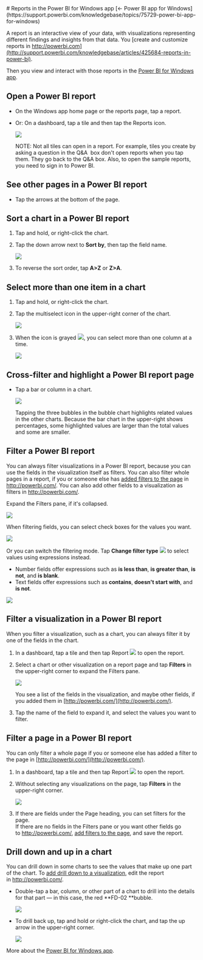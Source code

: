 <properties pageTitle="Reports in the Power BI for Windows app" description="Reports in the Power BI for Windows app" services="powerbi" documentationCenter="" authors="v-anpasi" manager="mblythe" editor=""/>
<tags ms.service="powerbi" ms.devlang="NA" ms.topic="article" ms.tgt_pltfrm="NA" ms.workload="powerbi" ms.date="06/26/2015" ms.author="v-anpasi"/>
# Reports in the Power BI for Windows app
[← Power BI app for Windows](https://support.powerbi.com/knowledgebase/topics/75729-power-bi-app-for-windows)

A report is an interactive view of your data, with visualizations representing different findings and insights from that data. You [create and customize reports in http://powerbi.com](http://support.powerbi.com/knowledgebase/articles/425684-reports-in-power-bi).

Then you view and interact with those reports in the [Power BI for Windows app](http://support.powerbi.com/knowledgebase/articles/510917-get-started-with-the-power-bi-for-windows-app).

## Open a Power BI report
-   On the Windows app home page or the reports page, tap a report.
-   Or: On a dashboard, tap a tile and then tap the Reports icon.
    
	![](media/powerbi-mobile-reports-in-the-windows-app/PBI_WinAppOpenRpt.png)
    
    NOTE: Not all tiles can open in a report. For example, tiles you create by asking a question in the Q&A  box don't open reports when you tap them. They go back to the Q&A box. Also, to open the sample reports, you need to sign in to Power BI.

## See other pages in a Power BI report
-   Tap the arrows at the bottom of the page. 

## Sort a chart in a Power BI report
1.  Tap and hold, or right-click the chart. 
2.  Tap the down arrow next to **Sort by**, then tap the field name.

    ![](media/powerbi-mobile-reports-in-the-windows-app/PBI_WinAppSortChart.png)
    
3.  To reverse the sort order, tap **A\>Z** or **Z\>A**. 

## Select more than one item in a chart
1.  Tap and hold, or right-click the chart. 
2.  Tap the multiselect icon in the upper-right corner of the chart.
    
    ![](media/powerbi-mobile-reports-in-the-windows-app/PBI_WinAppMultiSelectChart.png)
    
3.  When the icon is grayed ![](media/powerbi-mobile-reports-in-the-windows-app/PBI_WinAppMultiSelectIcon.png), you can select more than one column at a time.

    ![](media/powerbi-mobile-reports-in-the-windows-app/PBI_WinAppMultiSelectedChart.png)
    

## Cross-filter and highlight a Power BI report page
-   Tap a bar or column in a chart.
    
    ![](media/powerbi-mobile-reports-in-the-windows-app/PBI_WinAppHighlight.png)
    
	Tapping the three bubbles in the bubble chart highlights related values in the other charts. Because the bar chart in the upper-right shows percentages, some highlighted values are larger than the total values and some are smaller. 

## Filter a Power BI report
You can always filter visualizations in a Power BI report, because you can use the fields in the visualization itself as filters. You can also filter whole pages in a report, if you or someone else has [added filters to the page](http://support.powerbi.com/knowledgebase/articles/464704-add-a-filter-to-a-visualization-in-a-report) in <http://powerbi.com/>. You can also add other fields to a visualization as filters in <http://powerbi.com/>. 

Expand the Filters pane, if it's collapsed.

![](media/powerbi-mobile-reports-in-the-windows-app/PBI_FiltersCollapsed.png)

When filtering fields, you can select check boxes for the values you want.

![](media/powerbi-mobile-reports-in-the-windows-app/PBI_WinAppCheckFilter.png)

Or you can switch the filtering mode. Tap **Change filter type** ![](media/powerbi-mobile-reports-in-the-windows-app/PBI_FilterSwitchIcon.png) to select values using expressions instead.
-   Number fields offer expressions such as **is less than**, **is greater than**, **is not**, and **is blank**.
-   Text fields offer expressions such as **contains**, **doesn't start with**, and **is not**.

![](media/powerbi-mobile-reports-in-the-windows-app/PBI_WinAppFilterExpressn.png)

## Filter a visualization in a Power BI report

When you filter a visualization, such as a chart, you can always filter it by one of the fields in the chart. 

1.  In a dashboard, tap a tile and then tap Report ![](media/powerbi-mobile-reports-in-the-windows-app/PBI_WinAppOpenRptIcon.png) to open the report.
2.  Select a chart or other visualization on a report page and tap **Filters** in the upper-right corner to expand the Filters pane.
    
    ![](media/powerbi-mobile-reports-in-the-windows-app/PBI_FiltersCollapsed.png)
    
	You see a list of the fields in the visualization, and maybe other fields, if you added them in [http://powerbi.com/](http://powerbi.com/).
3.  Tap the name of the field to expand it, and select the values you want to filter.

## Filter a page in a Power BI report

You can only filter a whole page if you or someone else has added a filter to the page in [http://powerbi.com/](http://powerbi.com/).

1. In a dashboard, tap a tile and then tap Report ![](media/powerbi-mobile-reports-in-the-windows-app/PBI_WinAppOpenRptIcon.png) to open the report.
2. Without selecting any visualizations on the page, tap **Filters** in the upper-right corner.
    
    ![](media/powerbi-mobile-reports-in-the-windows-app/PBI_FiltersCollapsed.png)
3. If there are fields under the Page heading, you can set filters for the page.  
    If there are no fields in the Filters pane or you want other fields go to <http://powerbi.com/>, [add filters to the page](http://support.powerbi.com/knowledgebase/articles/464704-add-a-filter-to-a-visualization-in-a-report), and save the report.

## Drill down and up in a chart
You can drill down in some charts to see the values that make up one part of the chart. To [add drill down to a visualization](http://support.powerbi.com/knowledgebase/articles/467072-drill-down-in-a-visualization), edit the report in <http://powerbi.com/>.

-   Double-tap a bar, column, or other part of a chart to drill into the details for that part — in this case, the red **FD-02 **bubble.

    ![](media/powerbi-mobile-reports-in-the-windows-app/PBI_WinAppDrillDown.png)

-   To drill back up, tap and hold or right-click the chart, and tap the up arrow in the upper-right corner.

    ![](media/powerbi-mobile-reports-in-the-windows-app/PBI_WinAppDrillBackUp.png)

More about the [Power BI for Windows app](http://support.powerbi.com/knowledgebase/articles/510917-get-started-with-the-power-bi-for-windows-app).